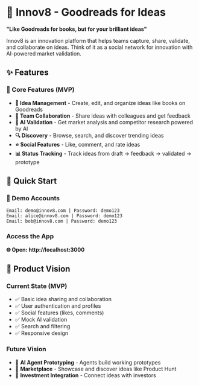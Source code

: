 # 🚀 Innov8 - Goodreads for Ideas

**"Like Goodreads for books, but for your brilliant ideas"**

Innov8 is an innovation platform that helps teams capture, share, validate, and collaborate on ideas. Think of it as a social network for innovation with AI-powered market validation.

## ✨ Features

### 🎯 Core Features (MVP)
- **📝 Idea Management** - Create, edit, and organize ideas like books on Goodreads
- **👥 Team Collaboration** - Share ideas with colleagues and get feedback
- **🤖 AI Validation** - Get market analysis and competitor research powered by AI
- **🔍 Discovery** - Browse, search, and discover trending ideas
- **⭐ Social Features** - Like, comment, and rate ideas
- **📊 Status Tracking** - Track ideas from draft → feedback → validated → prototype

## 🚀 Quick Start

### 🧪 Demo Accounts
```
Email: demo@innov8.com | Password: demo123
Email: alice@innov8.com | Password: demo123
Email: bob@innov8.com | Password: demo123
```

### Access the App
**🌐 Open: http://localhost:3000**

## 🎯 Product Vision

### Current State (MVP)
- ✅ Basic idea sharing and collaboration
- ✅ User authentication and profiles
- ✅ Social features (likes, comments)
- ✅ Mock AI validation
- ✅ Search and filtering
- ✅ Responsive design

### Future Vision
- 🚀 **AI Agent Prototyping** - Agents build working prototypes
- 🚀 **Marketplace** - Showcase and discover ideas like Product Hunt
- 🚀 **Investment Integration** - Connect ideas with investors
